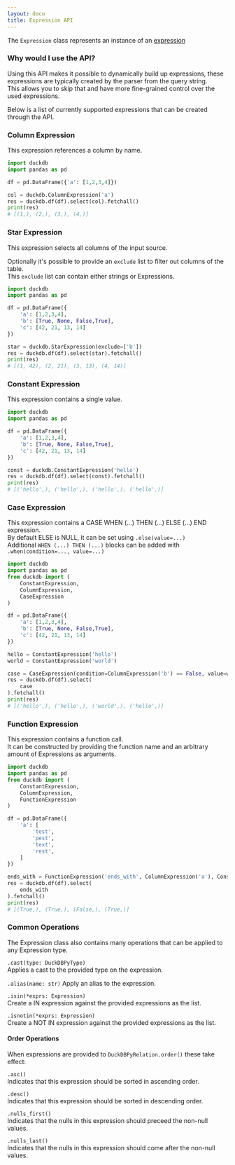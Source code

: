 ```yaml
---
layout: docu
title: Expression API
---
```


The `Expression` class represents an instance of an [expression](../../sql/expressions/overview)

### Why would I use the API?

Using this API makes it possible to dynamically build up expressions, these expressions are typically created by the parser from the query string.  
This allows you to skip that and have more fine-grained control over the used expressions.

Below is a list of currently supported expressions that can be created through the API.  

### Column Expression

This expression references a column by name.

```py
import duckdb
import pandas as pd

df = pd.DataFrame({'a': [1,2,3,4]})

col = duckdb.ColumnExpression('a')
res = duckdb.df(df).select(col).fetchall()
print(res)
# [(1,), (2,), (3,), (4,)]
```

### Star Expression

This expression selects all columns of the input source.  

Optionally it's possible to provide an `exclude` list to filter out columns of the table.  
This `exclude` list can contain either strings or Expressions.

```py
import duckdb
import pandas as pd

df = pd.DataFrame({
	'a': [1,2,3,4],
	'b': [True, None, False,True],
	'c': [42, 21, 13, 14]
})

star = duckdb.StarExpression(exclude=['b'])
res = duckdb.df(df).select(star).fetchall()
print(res)
# [(1, 42), (2, 21), (3, 13), (4, 14)]
```

### Constant Expression

This expression contains a single value.  

```py
import duckdb
import pandas as pd

df = pd.DataFrame({
	'a': [1,2,3,4],
	'b': [True, None, False,True],
	'c': [42, 21, 13, 14]
})

const = duckdb.ConstantExpression('hello')
res = duckdb.df(df).select(const).fetchall()
print(res)
# [('hello',), ('hello',), ('hello',), ('hello',)]
```

### Case Expression

This expression contains a CASE WHEN (...) THEN (...) ELSE (...) END expression.  
By default ELSE is NULL, it can be set using `.else(value=...)`  
Additional `WHEN (...) THEN (...)` blocks can be added with `.when(condition=..., value=...)`

```py
import duckdb
import pandas as pd
from duckdb import (
    ConstantExpression,
    ColumnExpression,
    CaseExpression
)

df = pd.DataFrame({
    'a': [1,2,3,4],
    'b': [True, None, False,True],
    'c': [42, 21, 13, 14]
})

hello = ConstantExpression('hello')
world = ConstantExpression('world')

case = CaseExpression(condition=ColumnExpression('b') == False, value=world).otherwise(hello)
res = duckdb.df(df).select(
    case
).fetchall()
print(res)
# [('hello',), ('hello',), ('world',), ('hello',)]
```

### Function Expression

This expression contains a function call.  
It can be constructed by providing the function name and an arbitrary amount of Expressions as arguments.

```py
import duckdb
import pandas as pd
from duckdb import (
    ConstantExpression,
    ColumnExpression,
    FunctionExpression
)

df = pd.DataFrame({
    'a': [
        'test',
        'pest',
        'text',
        'rest',
    ]
})

ends_with = FunctionExpression('ends_with', ColumnExpression('a'), ConstantExpression('est'))
res = duckdb.df(df).select(
    ends_with
).fetchall()
print(res)
# [(True,), (True,), (False,), (True,)]
```

### Common Operations

The Expression class also contains many operations that can be applied to any Expression type.  

`.cast(type: DuckDBPyType)`  
Applies a cast to the provided type on the expression.

`.alias(name: str)`
Apply an alias to the expression.

`.isin(*exprs: Expression)`  
Create a IN expression against the provided expressions as the list.

`.isnotin(*exprs: Expression)`  
Create a NOT IN expression against the provided expressions as the list.

#### Order Operations

When expressions are provided to `DuckDBPyRelation.order()` these take effect:

`.asc()`  
Indicates that this expression should be sorted in ascending order.

`.desc()`  
Indicates that this expression should be sorted in descending order.

`.nulls_first()`  
Indicates that the nulls in this expression should preceed the non-null values.

`.nulls_last()`  
Indicates that the nulls in this expression should come after the non-null values.
